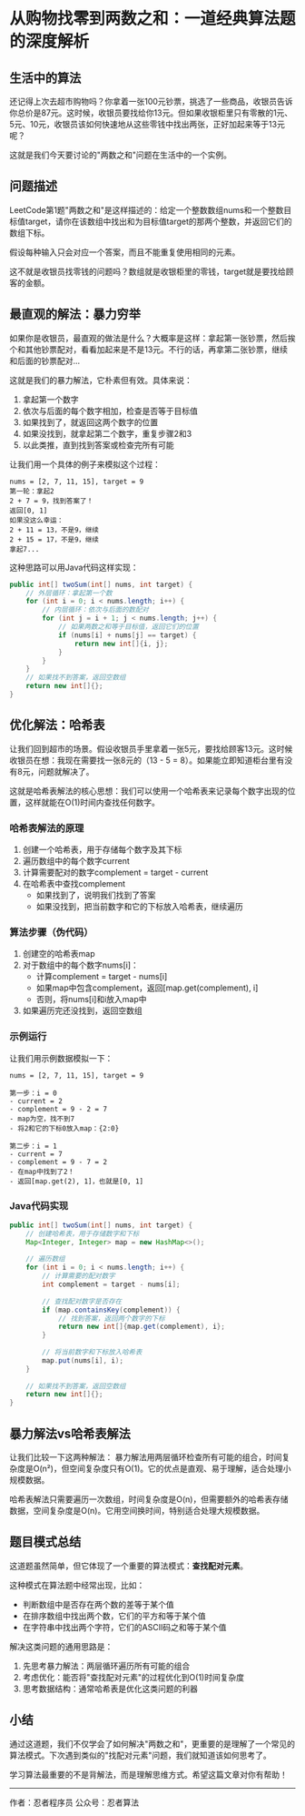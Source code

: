 # 从购物找零到两数之和：一道经典算法题的深度解析

## 生活中的算法
还记得上次去超市购物吗？你拿着一张100元钞票，挑选了一些商品，收银员告诉你总价是87元。这时候，收银员要找给你13元。但如果收银柜里只有零散的1元、5元、10元，收银员该如何快速地从这些零钱中找出两张，正好加起来等于13元呢？

这就是我们今天要讨论的"两数之和"问题在生活中的一个实例。

## 问题描述
LeetCode第1题"两数之和"是这样描述的：给定一个整数数组nums和一个整数目标值target，请你在该数组中找出和为目标值target的那两个整数，并返回它们的数组下标。

假设每种输入只会对应一个答案，而且不能重复使用相同的元素。

这不就是收银员找零钱的问题吗？数组就是收银柜里的零钱，target就是要找给顾客的金额。

## 最直观的解法：暴力穷举
如果你是收银员，最直观的做法是什么？大概率是这样：拿起第一张钞票，然后挨个和其他钞票配对，看看加起来是不是13元。不行的话，再拿第二张钞票，继续和后面的钞票配对...

这就是我们的暴力解法，它朴素但有效。具体来说：
1. 拿起第一个数字
2. 依次与后面的每个数字相加，检查是否等于目标值
3. 如果找到了，就返回这两个数字的位置
4. 如果没找到，就拿起第二个数字，重复步骤2和3
5. 以此类推，直到找到答案或检查完所有可能

让我们用一个具体的例子来模拟这个过程：
```
nums = [2, 7, 11, 15], target = 9
第一轮：拿起2
2 + 7 = 9，找到答案了！
返回[0, 1]
如果没这么幸运：
2 + 11 = 13，不是9，继续
2 + 15 = 17，不是9，继续
拿起7...
```

这种思路可以用Java代码这样实现：
```java
public int[] twoSum(int[] nums, int target) {
    // 外层循环：拿起第一个数
    for (int i = 0; i < nums.length; i++) {
        // 内层循环：依次与后面的数配对
        for (int j = i + 1; j < nums.length; j++) {
            // 如果两数之和等于目标值，返回它们的位置
            if (nums[i] + nums[j] == target) {
                return new int[]{i, j};
            }
        }
    }
    // 如果找不到答案，返回空数组
    return new int[]{};
}
```

## 优化解法：哈希表
让我们回到超市的场景。假设收银员手里拿着一张5元，要找给顾客13元。这时候收银员在想：我现在需要找一张8元的（13 - 5 = 8）。如果能立即知道柜台里有没有8元，问题就解决了。

这就是哈希表解法的核心思想：我们可以使用一个哈希表来记录每个数字出现的位置，这样就能在O(1)时间内查找任何数字。

### 哈希表解法的原理
1. 创建一个哈希表，用于存储每个数字及其下标
2. 遍历数组中的每个数字current
3. 计算需要配对的数字complement = target - current
4. 在哈希表中查找complement
   - 如果找到了，说明我们找到了答案
   - 如果没找到，把当前数字和它的下标放入哈希表，继续遍历

### 算法步骤（伪代码）
1. 创建空的哈希表map
2. 对于数组中的每个数字nums[i]：
   - 计算complement = target - nums[i]
   - 如果map中包含complement，返回[map.get(complement), i]
   - 否则，将nums[i]和i放入map中
3. 如果遍历完还没找到，返回空数组

### 示例运行
让我们用示例数据模拟一下：
```
nums = [2, 7, 11, 15], target = 9

第一步：i = 0
- current = 2
- complement = 9 - 2 = 7
- map为空，找不到7
- 将2和它的下标0放入map：{2:0}

第二步：i = 1
- current = 7
- complement = 9 - 7 = 2
- 在map中找到了2！
- 返回[map.get(2), 1]，也就是[0, 1]
```

### Java代码实现
```java
public int[] twoSum(int[] nums, int target) {
    // 创建哈希表，用于存储数字和下标
    Map<Integer, Integer> map = new HashMap<>();
    
    // 遍历数组
    for (int i = 0; i < nums.length; i++) {
        // 计算需要的配对数字
        int complement = target - nums[i];
        
        // 查找配对数字是否存在
        if (map.containsKey(complement)) {
            // 找到答案，返回两个数字的下标
            return new int[]{map.get(complement), i};
        }
        
        // 将当前数字和下标放入哈希表
        map.put(nums[i], i);
    }
    
    // 如果找不到答案，返回空数组
    return new int[]{};
}
```

## 暴力解法vs哈希表解法
让我们比较一下这两种解法：
暴力解法用两层循环检查所有可能的组合，时间复杂度是O(n²)，但空间复杂度只有O(1)。它的优点是直观、易于理解，适合处理小规模数据。

哈希表解法只需要遍历一次数组，时间复杂度是O(n)，但需要额外的哈希表存储数据，空间复杂度是O(n)。它用空间换时间，特别适合处理大规模数据。

## 题目模式总结
这道题虽然简单，但它体现了一个重要的算法模式：**查找配对元素**。

这种模式在算法题中经常出现，比如：
- 判断数组中是否存在两个数的差等于某个值
- 在排序数组中找出两个数，它们的平方和等于某个值
- 在字符串中找出两个字符，它们的ASCII码之和等于某个值

解决这类问题的通用思路是：
1. 先思考暴力解法：两层循环遍历所有可能的组合
2. 考虑优化：能否将"查找配对元素"的过程优化到O(1)时间复杂度
3. 思考数据结构：通常哈希表是优化这类问题的利器

## 小结
通过这道题，我们不仅学会了如何解决"两数之和"，更重要的是理解了一个常见的算法模式。下次遇到类似的"找配对元素"问题，我们就知道该如何思考了。

学习算法最重要的不是背解法，而是理解思维方式。希望这篇文章对你有帮助！

---
作者：忍者程序员
公众号：忍者算法